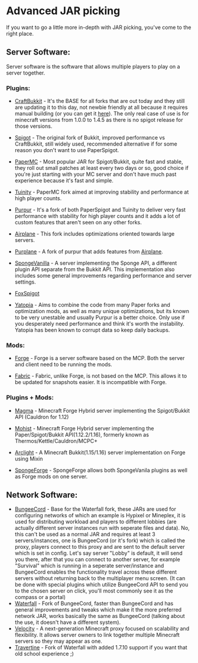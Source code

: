 # Advanced JAR picking

If you want to go a little more in-depth with JAR picking, you've come to the right place.

## Server Software:

Server software is the software that allows multiple players to play on a server together.

### Plugins:

- [CraftBukkit](https://getbukkit.org/download/craftbukkit) - It's the BASE for all forks that are out today and they still are updating it to this day, not newbie friendly at all because it requires manual building (or you can get it [here](https://getbukkit.org)). The only real case of use is for minecraft versions from 1.0.0 to 1.4.5 as there is no spigot release for those versions.

- [Spigot](https://www.spigotmc.org/) - The original fork of Bukkit, improved performance vs CraftBukkit, still widely used, recommended alternative if for some reason you don't want to use PaperSpigot.

- [PaperMC](https://papermc.io/) - Most popular JAR for Spigot/Bukkit, quite fast and stable, they roll out small patches at least every two days or so, good choice if you're just starting with your MC server and don't have much past experience because it's fast and simple.

- [Tuinity](https://github.com/Spottedleaf/Tuinity) - PaperMC fork aimed at improving stability and performance at high player counts.

- [Purpur](https://purpur.pl3x.net/) - It's a fork of both PaperSpigot and Tuinity to deliver very fast performance with stability for high player counts and it adds a lot of custom features that aren't seen on any other forks.

- [Airplane](https://github.com/TECHNOVE/Airplane) - This fork includes optimizations oriented towards large servers. 

- [Purplane](https://github.com/notOM3GA/Purplane) - A fork of purpur that adds features from [Airplane](https://github.com/TECHNOVE/Airplane).

- [SpongeVanilla](https://www.spongepowered.org/downloads/spongevanilla) - A server implementing the Sponge API, a different plugin API separate from the Bukkit API. This implementation also includes some general improvements regarding performance and server settings.

- [FoxSpigot](https://www.mc-market.org/resources/8592/)

- [Yatopia](https://github.com/YatopiaMC/Yatopia) - Aims to combine the code from many Paper forks and optimization mods, as well as many unique optimizations, but its known to be very unestable and usually Purpur is a better choice. Only use if you desperately need performance and think it's worth the instability. Yatopia has been known to corrupt data so keep daily backups.

### Mods:

- [Forge](http://files.minecraftforge.net/) - Forge is a server software based on the MCP. Both the server and client need to be running the mods.

- [Fabric](https://fabricmc.net/) - Fabric, unlike Forge, is not based on the MCP. This allows it to be updated for snapshots easier. It is incompatible with Forge.

### Plugins + Mods:

- [Magma](https://magmafoundation.org/) - Minecraft Forge Hybrid server implementing the Spigot/Bukkit API (Cauldron for 1.12)

- [Mohist](https://mohistmc.com/) - Minecraft Forge Hybrid server implementing the Paper/Spigot/Bukkit API(1.12.2/1.16), formerly known as Thermos/Kettle/Cauldron/MCPC+

- [Arclight](https://github.com/IzzelAliz/Arclight) - A Minecraft Bukkit(1.15/1.16) server implementation on Forge using Mixin

- [SpongeForge](https://www.spongepowered.org/downloads/spongeforge) - SpongeForge allows both SpongeVanila plugins as well as Forge mods on one server.

## Network Software:

- [BungeeCord](https://www.spigotmc.org/wiki/bungeecord/) - Base for the Waterfall fork, these JARs are used for configuring networks of which an example is Hypixel or Mineplex, it is used for distributing
  workload and players to different lobbies (are actually different server instances run with seperate files and data).
  No, this can't be used as a normal JAR and requires at least 3 servers/instances, one is BungeeCord (or it's fork) which is called the proxy, players
  connect to this proxy and are sent to the default server which is set in config. Let's say server "Lobby" is default, it will send you there,
  after that you can connect to another server, for example "Survival" which is running in a seperate server/instance and BungeeCord enables the functionality
  travel across these different servers without returning back to the multiplayer menu screen.
  (It can be done with special plugins which utilize BungeeCord API to send you to the chosen server on click, you'll most commonly see it as the
  compass or a portal)
- [Waterfall](https://papermc.io/downloads#Waterfall) - Fork of BungeeCord, faster than BungeeCord and has general improvements and tweaks which make it the more preferred network JAR, works basically the
  same as BungeeCord (talking about the use, it doesn't have a different system).
- [Velocity](https://velocitypowered.com/) - A next-generation Minecraft proxy focused on scalability and flexibility. It allows server owners to link together multiple Minecraft servers so they may appear as one.
- [Travertine](https://github.com/PaperMC/Travertine) - Fork of Waterfall with added 1.7.10 support if you want that old school experience ;)